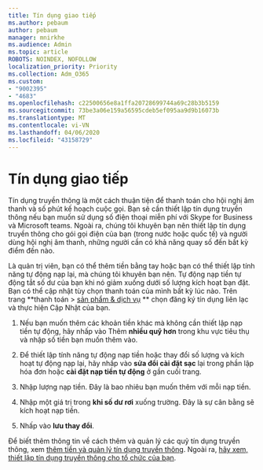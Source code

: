 ```yaml
---
title: Tín dụng giao tiếp
ms.author: pebaum
author: pebaum
manager: mnirkhe
ms.audience: Admin
ms.topic: article
ROBOTS: NOINDEX, NOFOLLOW
localization_priority: Priority
ms.collection: Adm_O365
ms.custom:
- "9002395"
- "4683"
ms.openlocfilehash: c22500656e8a1ffa20728699744a69c28b3b5159
ms.sourcegitcommit: 73be3a06e159a56595cdeb5ef095aa9d9b16073b
ms.translationtype: MT
ms.contentlocale: vi-VN
ms.lasthandoff: 04/06/2020
ms.locfileid: "43158729"
---
```

# <a name="communication-credits"></a>Tín dụng giao tiếp

Tín dụng truyền thông là một cách thuận tiện để thanh toán cho hội nghị âm thanh và số phút kế hoạch cuộc gọi.  Bạn sẽ cần thiết lập tín dụng truyền thông nếu bạn muốn sử dụng số điện thoại miễn phí với Skype for Business và Microsoft teams.  Ngoài ra, chúng tôi khuyên bạn nên thiết lập tín dụng truyền thông cho gói gọi điện của bạn (trong nước hoặc quốc tế) và người dùng hội nghị âm thanh, những người cần có khả năng quay số đến bất kỳ điểm đến nào.

Là quản trị viên, bạn có thể thêm tiền bằng tay hoặc bạn có thể thiết lập tính năng tự động nạp lại, mà chúng tôi khuyên bạn nên.  Tự động nạp tiền tự động tắt số dư của bạn khi nó giảm xuống dưới số lượng kích hoạt bạn đặt.  Bạn có thể cập nhật tùy chọn thanh toán của mình bất kỳ lúc nào. Trên trang **thanh toán > [sản phẩm & dịch vụ](https://go.microsoft.com/fwlink/p/?linkid=842054) ** chọn đăng ký tín dụng liên lạc và thực hiện Cập Nhật của bạn.

1. Nếu bạn muốn thêm các khoản tiền khác mà không cần thiết lập nạp tiền tự động, hãy nhấp vào Thêm **nhiều quỹ hơn** trong khu vực tiêu thụ và nhập số tiền bạn muốn thêm vào.

2. Để thiết lập tính năng tự động nạp tiền hoặc thay đổi số lượng và kích hoạt tự động nạp lại, hãy nhấp vào **sửa đổi cài đặt sạc** lại trong phần lập hóa đơn hoặc **cài đặt nạp tiền tự động** ở gần cuối trang.  

3. Nhập lượng nạp tiền.  Đây là bao nhiêu bạn muốn thêm với mỗi nạp tiền.  

4. Nhập một giá trị trong **khi số dư rơi** xuống trường.  Đây là sự cân bằng sẽ kích hoạt nạp tiền.

5. Nhấp vào **lưu thay đổi**.

Để biết thêm thông tin về cách thêm và quản lý các quỹ tín dụng truyền thông, xem [thêm tiền và quản lý tín dụng truyền thông](https://docs.microsoft.com/microsoftteams/add-funds-and-manage-communications-credits). Ngoài ra, [hãy xem, thiết lập tín dụng truyền thông cho tổ chức của bạn](https://docs.microsoft.com/microsoftteams/set-up-communications-credits-for-your-organization).
